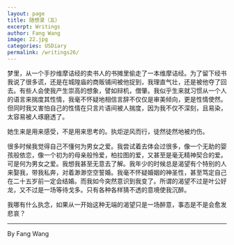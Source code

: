 ```yaml
---
layout: page
title: 随想录（五）
excerpt: Writings
author: Fang Wang
image: 22.jpg
categories: USDiary
permalink: /writings26/
---
```


梦里，从一个手抄维摩诘经的卖书人的书摊里偷走了一本维摩诘经。为了留下经书我说了很多谎，还是在城隍庙的商贩铺间被他捉到，我理直气壮，还是被他夺了回去。有些人会使我产生崇高的想象，譬如辩机，僧肇。我似乎生来就习惯从一个人的语言来揣度其性情，我毫不怀疑地相信言辞不仅仅是审美倾向，更是性情使然。但同时我又害怕自己的性情在只言片语间被人揣度，因为我不仅不深刻，且易染，太容易被人琢磨透了。

她生来是用来感受，不是用来思考的。执炬逆风而行，徒然徒然地被灼伤。

很多时候我觉得自己不懂何为男女之爱。我尝试着去体会过很多，像一个无助的婴孩般依恋，像一个初为的母亲般怜爱，柏拉图的爱，又甚至是毫无精神契合的爱。可是何为男女之爱。我想我甚至无意去了解。我年少的时候总是渴望有个特别的人来娶我，带我私奔，对着渺渺空空誓婚。我毫不怀疑婚姻的神圣性，甚至笃定自己在二十五岁前一定会结婚。而我如今突然意识到我变了。所谓的渴望不过是叶公好龙，又不过是一场等待戈多。只有各种各样猜不透的意境使我沉醉。

我哪有什么执念，如果从一开始这种无端的渴望只是一场醉意，事态是不是会愈发悲哀？



****

By Fang Wang